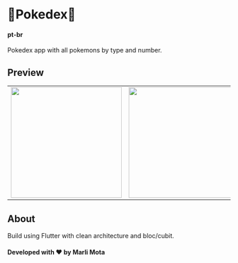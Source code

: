 # 🌟**Pokedex**🌟
#### pt-br
Pokedex app with all pokemons by type and number.

## **Preview**
<table>
  <tr>
    <td> <img src= "https://i.imgur.com/ZVBv2cx.png" height= "250"/> </td>
    <td> <img src= "https://i.imgur.com/3NQnKav.gif" height= "250"/> </td>
  </tr>
</table>

## **About**
Build using Flutter with clean architecture and bloc/cubit.

#### Developed with ❤️ by Marli Mota
